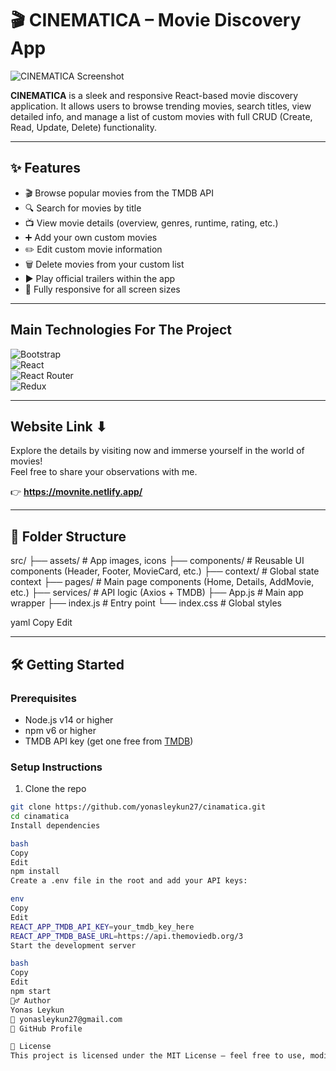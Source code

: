 # 🎬 CINEMATICA – Movie Discovery App

![CINEMATICA Screenshot](./src/assets/screenshot.png) <!-- Replace with your own image -->

**CINEMATICA** is a sleek and responsive React-based movie discovery application. It allows users to browse trending movies, search titles, view detailed info, and manage a list of custom movies with full CRUD (Create, Read, Update, Delete) functionality.

---

## ✨ Features

- 🎬 Browse popular movies from the TMDB API
- 🔍 Search for movies by title
- 📺 View movie details (overview, genres, runtime, rating, etc.)
- ➕ Add your own custom movies
- ✏️ Edit custom movie information
- 🗑️ Delete movies from your custom list
- ▶️ Play official trailers within the app
- 📱 Fully responsive for all screen sizes

---

## Main Technologies For The Project

![Bootstrap](https://img.shields.io/badge/bootstrap-%23563D7C.svg?style=for-the-badge&logo=bootstrap&logoColor=white)  
![React](https://img.shields.io/badge/react-%2320232a.svg?style=for-the-badge&logo=react&logoColor=%2361DAFB)  
![React Router](https://img.shields.io/badge/React_Router-CA4245?style=for-the-badge&logo=react-router&logoColor=white)  
![Redux](https://img.shields.io/badge/redux-%23593d88.svg?style=for-the-badge&logo=redux&logoColor=white)

---

## Website Link ⬇

Explore the details by visiting now and immerse yourself in the world of movies!  
Feel free to share your observations with me.

👉 **https://movnite.netlify.app/**

---

## 📁 Folder Structure

src/
├── assets/ # App images, icons
├── components/ # Reusable UI components (Header, Footer, MovieCard, etc.)
├── context/ # Global state context
├── pages/ # Main page components (Home, Details, AddMovie, etc.)
├── services/ # API logic (Axios + TMDB)
├── App.js # Main app wrapper
├── index.js # Entry point
└── index.css # Global styles

yaml
Copy
Edit

---

## 🛠️ Getting Started

### Prerequisites

- Node.js v14 or higher
- npm v6 or higher
- TMDB API key (get one free from [TMDB](https://www.themoviedb.org/documentation/api))

### Setup Instructions

1. Clone the repo

```bash
git clone https://github.com/yonasleykun27/cinamatica.git
cd cinamatica
Install dependencies

bash
Copy
Edit
npm install
Create a .env file in the root and add your API keys:

env
Copy
Edit
REACT_APP_TMDB_API_KEY=your_tmdb_key_here
REACT_APP_TMDB_BASE_URL=https://api.themoviedb.org/3
Start the development server

bash
Copy
Edit
npm start
🙋‍♂️ Author
Yonas Leykun
📧 yonasleykun27@gmail.com
🔗 GitHub Profile

📄 License
This project is licensed under the MIT License – feel free to use, modify, and distribute.
